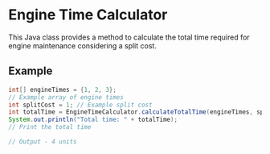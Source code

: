 # Engine Time Calculator

This Java class provides a method to calculate the total time required for engine maintenance considering a split cost. 

## Example

``` java
int[] engineTimes = {1, 2, 3}; 
// Example array of engine times
int splitCost = 1; // Example split cost
int totalTime = EngineTimeCalculator.calculateTotalTime(engineTimes, splitCost);
System.out.println("Total time: " + totalTime); 
// Print the total time

// Output - 4 units
```